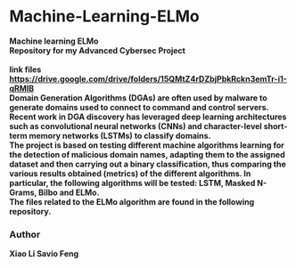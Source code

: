 # Machine-Learning-ELMo
<b>Machine learning ELMo<b>
 <br>
Repository for my Advanced Cybersec Project <br><br>
link files
https://drive.google.com/drive/folders/15QMtZ4rDZbjPbkRckn3emTr-i1-qRMlB
<br>
Domain Generation Algorithms (DGAs) are often used by malware to generate domains used to connect to command and control servers. Recent work in DGA discovery has leveraged deep learning architectures such as convolutional neural networks (CNNs) and character-level short-term memory networks (LSTMs) to classify domains. <br>
The project is based on testing different machine algorithms learning for the detection of malicious domain names, adapting them to the assigned dataset and then carrying out a binary classification, thus comparing the various results obtained (metrics) of the different algorithms. In particular, the following algorithms will be tested: LSTM, Masked N-Grams, Bilbo and ELMo. <br>
The files related to the ELMo algorithm are found in the following repository.

### Author
Xiao Li Savio Feng
